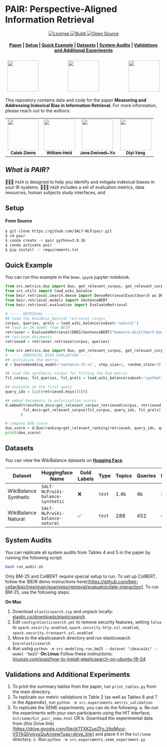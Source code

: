 # PAIR: Perspective-Aligned Information Retrieval

<p align="center">
    <a href="http://creativecommons.org/licenses/by-sa/4.0/">
        <img alt="License" src="https://img.shields.io/badge/License-CC%20BY--SA%204.0-lightgrey.svg">
    </a>
    <a href="https://www.python.org/">
            <img alt="Build" src="https://img.shields.io/badge/Made%20with-Python-1f425f.svg?color=purple">
    </a>
    <a href="#">
        <img alt="Open Source" src="https://badges.frapsoft.com/os/v1/open-source.svg?v=103">
    </a>
</p>

<h4 align="center">
    <p>
        <a href="https://openreview.net/pdf?id=6buHk8B0ww">Paper</a> |
        <a href="#setup">Setup</a> |
        <a href="#quick-example">Quick Example</a> |        
        <a href="#datasets">Datasets</a> |
        <a href="#system-audits">System Audits</a> |
        <a href="#validations-and-additional-experiments">Validations and Additional Experiments</a>
    <p>
</h4>

<!-- > The development of PAIR is supported by: -->

<h3 align="center">
    <a href="https://nlp.stanford.edu/"><img style="float: left; padding: 2px 7px 2px 7px;" height="100" src="https://upload.wikimedia.org/wikipedia/commons/thumb/4/4b/Stanford_Cardinal_logo.svg/314px-Stanford_Cardinal_logo.svg.png" /></a>
    <a href="https://www.cc.gatech.edu/"><img style="float: middle; padding: 2px 7px 2px 7px;" height="100" src="https://upload.wikimedia.org/wikipedia/commons/8/84/Georgia_Tech_logo_2021_Cropped.png" /></a>
    <a href="https://ai.meta.com/research/"><img style="float: right; padding: 2px 7px 2px 7px;" height="100" src="https://upload.wikimedia.org/wikipedia/commons/thumb/0/05/Meta_Platforms_Inc._logo_%28cropped%29.svg/2560px-Meta_Platforms_Inc._logo_%28cropped%29.svg.png" /></a>
</h3>

This repository contains data and code for the paper **Measuring and Addressing Indexical Bias in Information Retrieval**. For more information, please reach out to the authors:

<table>
  <tr>
    <td align="center"><a href="https://calebziems.com/"><img src="https://calebziems.com/assets/img/caleb_sf.jpeg" width="100px;" alt=""/><br /><sub><b>Caleb Ziems</b></sub></a></td>
    <td align="center"><a href="https://williamheld.com/"><img src="https://avatars.githubusercontent.com/u/9847335?v=4" width="100px;" alt=""/><br /><sub><b>William Held</b></sub></a></td>
    <td align="center"><a href="https://janedwivedi.github.io/"><img src="https://conference2023.mlinpl.org/images/optimized/speakers-2023-600x600/JaneDwivedi-Yu.webp" width="100px;" alt=""/><br /><sub><b>Jane Dwivedi-Yu</b></sub></a></td>
    <td align="center"><a href="https://cs.stanford.edu/~diyiy/"><img src="https://encrypted-tbn0.gstatic.com/images?q=tbn:ANd9GcR-1wX8XpndSuQulTQg8O8vh63T-9QD9jD-Lg&s" width="100px;" alt=""/><br /><sub><b>Diyi Yang</b></sub></a></td>
  </tr>
</table>

## *What is PAIR?*
:people_holding_hands: `PAIR` is designed to help you identify and mitigate indexical biases in your IR systems. :people_holding_hands: `PAIR` includes a set of evaluation metrics, data resources, human subjects study interfaces, and 

## Setup

#### From Source
```bash
$ git clone https://github.com/SALT-NLP/pair.git
$ cd pair
$ conda create -n pair python=3.9.16
$ conda activate pair
$ pip install -r requirements.txt
```

## Quick Example

You can run this example in the `Demo.ipynb` jupyter notebook. 

```python
from src.metrics.duo import Duo, get_relevant_corpus, get_relevant_corpus_retrieved, get_relevant_ranking
from src.utils import load_wiki_balance
from beir.retrieval.search.dense import DenseRetrievalExactSearch as DRES
from beir.retrieval.models import SentenceBERT
from beir.retrieval.evaluation import EvaluateRetrieval

# ----- RETRIEVAL -----
## load the WikiBias_Natural retrieval corpus
corpus, queries, qrels = load_wiki_balance(subset='natural')
## load an IR model from BEIR
retriever = EvaluateRetrieval(DRES(SentenceBERT("msmarco-distilbert-base-tas-b"), batch_size=16))
## retrieve documents
retrieved = retriever.retrieve(corpus, queries)

from src.metrics.duo import Duo, get_relevant_corpus, get_relevant_corpus_retrieved, get_relevant_ranking
# ----- INDEXICAL BIAS EVALUATION -----
## initialize the metric 
d = Duo(embedding_model="sentence-t5-xl", step_size=1, random_state=7)

## load the synthetic corpus for fitting the Duo metric
fit_corpus, fit_queries, fit_qrels = load_wiki_balance(subset='synthetic')

## evaluate on the first query
query_idx = list(retrieved.keys())[0]

## embed documents to polarization scores
d.embed(transform_docs=get_relevant_corpus_retrieved(corpus, retrieved, query_idx, qrels), 
        fit_docs=get_relevant_corpus(fit_corpus, query_idx, fit_qrels),
       )

# compute DUO score
duo_score = d.Duo(ranking=get_relevant_ranking(retrieved, query_idx, qrels))
print(duo_score)
```

## Datasets
You can view the WikiBalance datasets on **[Hugging Face](https://huggingface.co/collections/SALT-NLP/pair-665f8ffd0b1c27cf149d3106)**.

| Dataset   | Huggingface Name | Gold Labels | Type | Topics  | Queries | Documents |
| -------- | -----| ---------| ------- | --------- | ----------- | ---------|
| WikiBalance Synthetic    | `SALT-NLP/wiki-balance-synthetic` | ❌ | ``test``|  1.4k   | 4k | 31.5k |
| WikiBalance Natural      | `SALT-NLP/wiki-balance-natural` | ✅ | ``test``|  288   | 452 | 4.6k |


## System Audits
You can replicate all system audits from Tables 4 and 5 in the paper by running the following script:

```bash
bash run_audit.sh
```

Only BM-25 and ColBERT require special setup to run. To set up ColBERT, follow the (BEIR demo instructions here)[https://github.com/beir-cellar/beir/tree/main/examples/retrieval/evaluation/late-interaction]. To run BM-25, use the following steps:

**On Mac**
1. Download `elasticsearch.zip` and unpack locally: [elastic.co/downloads/elasticsearch](https://www.elastic.co/downloads/elasticsearch)
2. Edit `config/elasticsearch.yml` to remove security features, setting `false` to `xpack.security.enabled`, `xpack.security.http.ssl.enabled`, `xpack.security.transport.ssl.enabled`
3. Move to the elasticsearch directory and run elasticsearch `bin/elasticsearch`
4. Run using `python -m src.modeling.run_bm25 --dataset "idea/wiki" --model "bm25"`
**On Linux**
Follow these instructions: [linuxize.com/post/how-to-install-elasticsearch-on-ubuntu-18-04](https://linuxize.com/post/how-to-install-elasticsearch-on-ubuntu-18-04/)

## Validations and Additional Experiments
1. To print the summary tables from the paper, run `print_tables.py` from the main directory.
2. To replicate our metric validations in Table 2 (as well as Tables 6 and 7 in the Appendix), run `python -m src.experiments.metric_validation`
3. To replicate the SEME experiments, you can do the following:
   a. Re-run the experiments with your own participants using the HIT interface, `hit/seme/hit_pair_seme.html` OR
   b. Download the experimental data from (this Drive link)[https://drive.google.com/file/d/1TXKZueZFo_VbzMyui-V5YkQVvixysQuA/view?usp=drive_link] and place it in the `hit/seme` directory.
   c. Run `python -m src.experiments.seme_experiment.py`
